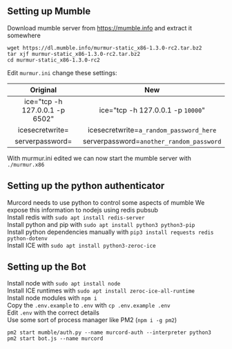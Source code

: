 ## Setting up Mumble

Download mumble server from https://mumble.info and extract it somewhere

```
wget https://dl.mumble.info/murmur-static_x86-1.3.0-rc2.tar.bz2
tar xjf murmur-static_x86-1.3.0-rc2.tar.bz2
cd murmur-static_x86-1.3.0-rc2
```

Edit `murmur.ini` change these settings:

| Original                          | New                                      |
|:---------------------------------:|:----------------------------------------:|
| ice="tcp -h 127.0.0.1 -p 6502"    | ice="tcp -h 127.0.0.1 -p `10000`"          |
| icesecretwrite=                   | icesecretwrite=`a_random_password_here`    |
| serverpassword=                   | serverpassword=`another_random_password`   |


With murmur.ini edited we can now start the mumble server with `./murmur.x86`

## Setting up the python authenticator

Murcord needs to use python to control some aspects of mumble
We expose this information to nodejs using redis pubsub  
Install redis  with `sudo apt install redis-server`  
Install python and pip with `sudo apt install python3 python3-pip`  
Install python dependencies manually with `pip3 install requests redis python-dotenv`  
Install ICE with `sudo apt install python3-zeroc-ice`


## Setting up the Bot

Install node with `sudo apt install node`  
Install ICE runtimes with `sudo apt install zeroc-ice-all-runtime`  
Install node modules with `npm i`  
Copy the `.env.example` to `.env` with `cp .env.example .env`  
Edit `.env` with the correct details  
Use some sort of process manager like PM2 (`npm i -g pm2`)  

```
pm2 start mumble/auth.py --name murcord-auth --interpreter python3
pm2 start bot.js --name murcord
```